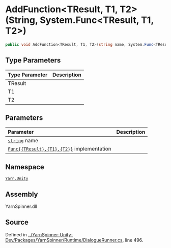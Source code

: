 # AddFunction&lt;TResult, T1, T2&gt;\(String, System.Func&lt;TResult, T1, T2&gt;\)

```csharp
public void AddFunction<TResult, T1, T2>(string name, System.Func<TResult, T1, T2> implementation)
```

## Type Parameters

| Type Parameter | Description |
| :--- | :--- |
| TResult |  |
| T1 |  |
| T2 |  |

## Parameters

| Parameter | Description |
| :--- | :--- |
| [`string`](https://docs.microsoft.com/dotnet/api/System.String) name |  |
| [`Func{{TResult},{T1},{T2}}`](https://docs.microsoft.com/dotnet/api/System.Func{{TResult},{T1},{T2}}) implementation |  |

## Namespace

[`Yarn.Unity`](../)

## Assembly

YarnSpinner.dll

## Source

Defined in [../YarnSpinner-Unity-Dev/Packages/YarnSpinner/Runtime/DialogueRunner.cs](https://github.com/YarnSpinnerTool/YarnSpinner-Unity//blob/develop/Runtime/DialogueRunner.cs#L496), line 496.

